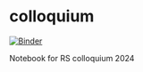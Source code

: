# colloquium

[![Binder](https://mybinder.org/badge_logo.svg)](https://mybinder.org/v2/gh/BraakhekkeUZH/colloquium/HEAD)

Notebook for RS colloquium 2024
